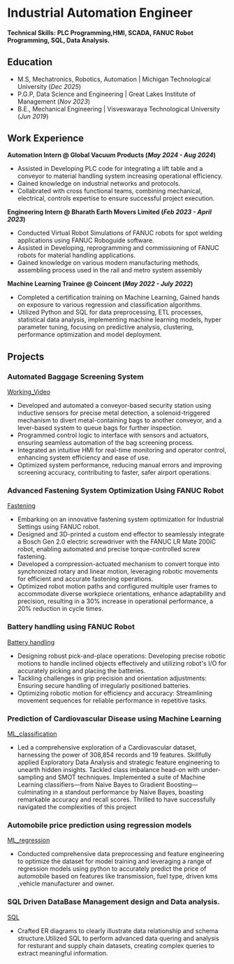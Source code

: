 

# Industrial Automation Engineer

#### Technical Skills: PLC Programming,HMI, SCADA, FANUC Robot Programming, SQL, Data Analysis.

## Education
- M.S, Mechatronics, Robotics, Automation | Michigan Technological University (_Dec 2025_)								       		
- P.G.P, Data Science and Engineering	| Great Lakes Institute of Management (_Nov 2023_)	 			        		
- B.E., Mechanical Engineering | Visveswaraya Technological University (_Jun 2019_) 

## Work Experience
**Automation Intern @ Global Vacuum Products (_May 2024 - Aug 2024_)**
- Assisted in Developing PLC code for integrating a lift table and a conveyor to material handling system increasing operational efficiency.
- Gained knowledge on industrial networks and protocols.
- Collabrated with cross functional teams, combining mechanical, electrical, controls expertise to ensure successful project execution.
  
**Engineering Intern @ Bharath Earth Movers Limited (_Feb 2023 - April 2023_)**
- Conducted Virtual Robot Simulations of FANUC robots for spot welding applications using FANUC Roboguide software.
- Assisted in Developing, reprogramming and commissioning of FANUC robots for material handling applications.
- Gained knowledge on various modern manufacturing methods, assembling process used in the rail and metro system assembly

**Machine Learning Trainee @ Coincent (_May 2022 - July 2022_)**
- Completed a certification training on Machine Learning, Gained hands on exposure to various regression and classification algorithms.
- Utilized Python and SQL for data preprocessing, ETL processes, statistical data analysis, implementing machine learning models, hyper parameter tuning, focusing on predictive analysis, clustering, performance 
  optimization and model deployment.

## Projects
### Automated Baggage Screening System
[Working_Video](https://drive.google.com/file/d/1959Smn38cHqRDUb8IQwfy_RVYfFuzoZ6/view?usp=drive_link)

- Developed and automated a conveyor-based security station using inductive sensors for precise metal detection, a solenoid-triggered mechanism to divert metal-containing bags to another conveyor, and a lever-based system to queue bags for further inspection.
- Programmed control logic to interface with sensors and actuators, ensuring seamless automation of the bag screening process.
- Integrated an intuitive HMI for real-time monitoring and operator control, enhancing system efficiency and ease of use.
- Optimized system performance, reducing manual errors and improving screening accuracy, contributing to faster, safer airport operations.

### Advanced Fastening System Optimization Using FANUC Robot
[Fastening](https://drive.google.com/file/d/1YfVGEPDNU5vbAQu1wvEC7NbdfexSx1gg/view?usp=drive_link)

- Embarking on an innovative fastening system optimization for Industrial Settings using FANUC robot. 
- Designed and 3D-printed a custom end effector to seamlessly integrate a Bosch Gen 2.0 electric screwdriver with the FANUC LR Mate 200iC robot, enabling automated and precise torque-controlled screw fastening. 
- Developed a compression-actuated mechanism to convert torque into synchronized rotary and linear motion, leveraging robotic movements for efficient and accurate fastening operations. 
- Optimized robot motion paths and configured multiple user frames to accommodate diverse workpiece orientations, enhance adaptability and precision, resulting in a 30% increase in operational performance, a 20% 
  reduction in cycle times.

### Battery handling using FANUC Robot
[Battery handling](https://drive.google.com/file/d/1s7rbbNLWDFGbCjEYHxYW-8YmuNVPgY4s/view?usp=drive_link)
- Designing robust pick-and-place operations: Developing precise robotic motions to handle inclined objects effectively and utilizing robot's I/O for accurately picking and placing the batteries.
- Tackling challenges in grip precision and orientation adjustments: Ensuring secure handling of irregularly positioned batteries.
- Optimizing robotic motion for efficiency and accuracy: Streamlining movement sequences for reliable performance in repetitive tasks.
  
### Prediction of Cardiovascular Disease using Machine Learning
[ML_classification](https://drive.google.com/file/d/199sTHk4ELnh7AEVgIO1uo2BRP1IV_nb9/view?usp=drive_link)
- Led a comprehensive exploration of a Cardiovascular dataset, harnessing the power of 308,854 records and 19 features. Skillfully applied Exploratory Data Analysis and strategic feature engineering to unearth 
  hidden insights. Tackled class imbalance head-on with under-sampling and SMOT techniques. Implemented a suite of Machine Learning classifiers—from Naive Bayes to Gradient Boosting—culminating in a standout 
  performance by Naive Bayes, boasting remarkable accuracy and recall scores. Thrilled to have successfully navigated the complexities of this project
  
### Automobile price prediction using regression models
[ML_regression](https://drive.google.com/file/d/174B42unMLL7iDoApJK_Y4JO0QNXAzlzX/view?usp=drive_link)
- Conducted comprehensive data preprocessing and feature engineering to optimize the dataset for model training and leveraging a range of regression models using python to accurately predict the price of 
  automobile based on features like transmission, fuel type, driven kms ,vehicle manufacturer and owner.
  
### SQL Driven DataBase Management design and Data analysis.
[SQL](https://docs.google.com/presentation/d/12dAn-hdMEfNlKBexlSGdcOpKyiXE27LR/edit?usp=drive_link&ouid=115028343743082697341&rtpof=true&sd=true)
- Crafted ER diagrams to clearly illustrate data relationship and schema structure.Utilized SQL to perform advanced data quering and analysis for resturant and supply chain datasets, creating complex queries to 
  extract meaningful information.


